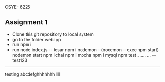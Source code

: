 CSYE- 6225 
## Assignment 1

- Clone this git repositiory to local system 
- go to the folder webapp
- run npm i 
- run node index.js
--
tesar
npm i nodemon - (nodemon --exec npm start)
nodemon start
npm i chai
npm i mocha
npm i mysql
npm test
.......
...
--
test123
---

testing abcdefghhhhhhh
llll